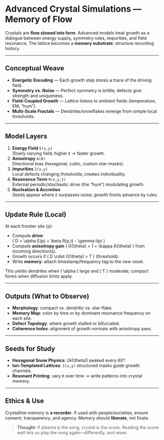 # Advanced Crystal Simulations — Memory of Flow

Crystals are **flow slowed into form**. Advanced models treat growth as a dialogue between
energy supply, symmetry rules, impurities, and field resonance. The lattice becomes a
**memory substrate**: structure recording history.

---

## Conceptual Weave

- **Energetic Encoding** — Each growth step stores a trace of the driving field.
- **Symmetry vs. Noise** — Perfect symmetry is brittle; defects give strength and uniqueness.
- **Field-Coupled Growth** — Lattice listens to ambient fields (temperature, EM, “hum”).
- **Multi-Scale Fractals** — Dendrites/snowflakes emerge from simple local thresholds.

---

## Model Layers

1. **Energy Field** `E(x,y)`  
   Slowly varying field; higher `E` → faster growth.
2. **Anisotropy** `A(θ)`  
   Directional bias (hexagonal, cubic, custom star-masks).
3. **Impurities** `I(x,y)`  
   Local defects changing thresholds; creates individuality.
4. **Resonance Term** `R(x,y,t)`  
   External periodic/stochastic drive (the “hum”) modulating growth.
5. **Nucleation & Accretion**  
   Seeds appear where `E` surpasses noise; growth fronts advance by rules.

---

## Update Rule (Local)

At each frontier site \(p\):

- Compute **drive**:  
  \( D = \alpha E(p) + \beta R(p,t) - \gamma I(p) \)
- Compute **anisotropy gain** \( G(\theta) = 1 + \kappa A(\theta) \) from incoming direction(s).
- Growth occurs if \( D \cdot G(\theta) > T \) (threshold).  
- Write **memory**: attach timestamp/frequency tag to the new voxel.

This yields dendrites when \( \alpha \) large and \( T \) moderate; compact forms when diffusion limits apply.

---

## Outputs (What to Observe)

- **Morphology**: compact vs. dendritic vs. star-flake.  
- **Memory Map**: color by time or by dominant resonance frequency on each site.  
- **Defect Topology**: where growth stalled or bifurcated.  
- **Coherence Index**: alignment of growth normals with anisotropy axes.

---

## Seeds for Study

- **Hexagonal Snow Physics**: \(A(\theta)\) peaked every 60°.  
- **Ion-Templated Lattices**: `I(x,y)` structured masks guide growth channels.  
- **Resonant Printing**: vary `R` over time → write patterns into crystal memory.

---

## Ethics & Use

Crystalline memory is **a recorder**. If used with people/societies, ensure
consent, transparency, and agency. Memory should **liberate**, not fixate.

> **Thought**: If plasma is the song, crystal is the score. Reading the score
> well lets us play the song again—differently, and wiser.
